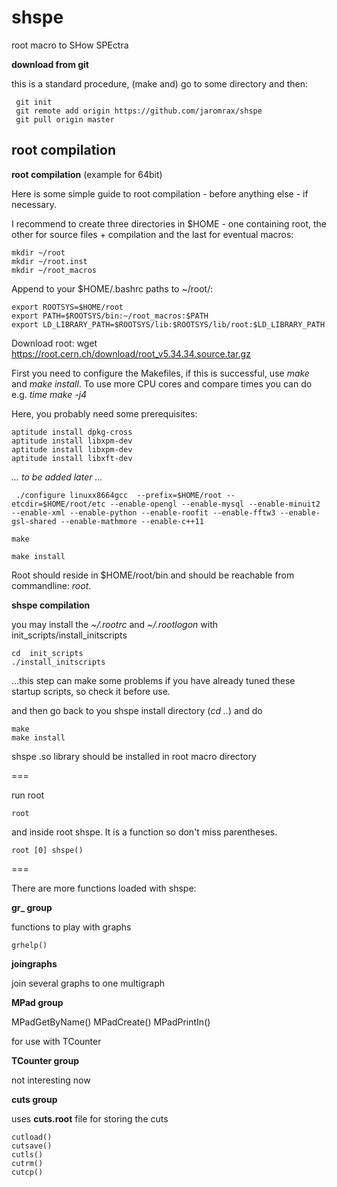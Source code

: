 shspe
=====

root macro to SHow SPEctra

**download from git**

this is a standard procedure, (make and) go to some directory and then:
```
 git init
 git remote add origin https://github.com/jaromrax/shspe
 git pull origin master
```



root compilation
-----
**root compilation**  (example for 64bit)

Here is some simple guide to root compilation - before anything else - if necessary.

I recommend to create three directories in $HOME - one containing root, the other for source files + compilation 
and the last for eventual macros:
```
mkdir ~/root
mkdir ~/root.inst
mkdir ~/root_macros
```



Append to your  $HOME/.bashrc paths to ~/root/:  
```
export ROOTSYS=$HOME/root
export PATH=$ROOTSYS/bin:~/root_macros:$PATH
export LD_LIBRARY_PATH=$ROOTSYS/lib:$ROOTSYS/lib/root:$LD_LIBRARY_PATH
```

Download root:  wget https://root.cern.ch/download/root_v5.34.34.source.tar.gz


First you need to configure the Makefiles, if this is successful, use *make* and *make install*. To use more CPU cores and compare times you can do e.g. *time make -j4*

Here, you probably need some prerequisites: 

```
aptitude install dpkg-cross
aptitude install libxpm-dev
aptitude install libxpm-dev
aptitude install libxft-dev
```

*... to be added later ...*
```
 ./configure linuxx8664gcc  --prefix=$HOME/root --etcdir=$HOME/root/etc --enable-opengl --enable-mysql --enable-minuit2 --enable-xml --enable-python --enable-roofit --enable-fftw3 --enable-gsl-shared --enable-mathmore --enable-c++11 

make

make install
```
Root should reside in $HOME/root/bin and should be reachable from commandline: *root*.




**shspe compilation**

you may install the *~/.rootrc* and *~/.rootlogon* with
	init_scripts/install_initscripts 
```
cd 	init_scripts
./install_initscripts 
```
...this step can make some problems if you have already tuned these startup scripts, so check it before use.

and then go back to you shspe install directory (*cd ..*) and do
```
make 
make install
```
shspe .so library should be installed in root macro directory

===

run root
```
root
````
and inside root  shspe. It is a function so don't miss parentheses.
```
root [0] shspe()
```

===

There are more functions loaded with shspe:



**gr_  group**

functions to play with graphs
```
grhelp()
```

**joingraphs**

join several graphs to one multigraph

**MPad  group**

MPadGetByName()
MPadCreate()
MPadPrintIn()

for use with TCounter



**TCounter  group**

not interesting now



**cuts  group**

uses **cuts.root** file for storing the cuts
```
cutload()
cutsave()
cutls()
cutrm()
cutcp()
```
